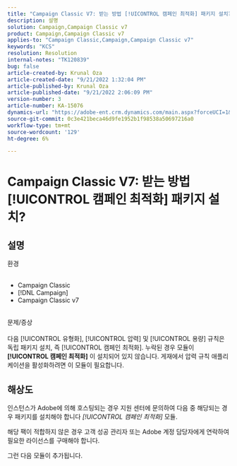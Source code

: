 ```yaml
---
title: "Campaign Classic V7: 받는 방법 [!UICONTROL 캠페인 최적화] 패키지 설치?"
description: 설명
solution: Campaign,Campaign Classic v7
product: Campaign,Campaign Classic v7
applies-to: "Campaign Classic,Campaign,Campaign Classic v7"
keywords: "KCS"
resolution: Resolution
internal-notes: "TK120839"
bug: false
article-created-by: Krunal Oza
article-created-date: "9/21/2022 1:32:04 PM"
article-published-by: Krunal Oza
article-published-date: "9/21/2022 2:06:09 PM"
version-number: 3
article-number: KA-15076
dynamics-url: "https://adobe-ent.crm.dynamics.com/main.aspx?forceUCI=1&pagetype=entityrecord&etn=knowledgearticle&id=cd0be1c4-b139-ed11-9db0-0022480867bd"
source-git-commit: 0c3e421beca46d9fe1952b1f98538a50697216a0
workflow-type: tm+mt
source-wordcount: '129'
ht-degree: 6%

---
```


# Campaign Classic V7: 받는 방법 [!UICONTROL 캠페인 최적화] 패키지 설치?

## 설명

환경<br><br>
- Campaign Classic
- [!DNL Campaign]
- Campaign Classic v7


<br>문제/증상<br><br>
다음 [!UICONTROL 유형화], [!UICONTROL 압력] 및 [!UICONTROL 용량] 규칙은 독립 패키지 설치, 즉 [!UICONTROL 캠페인 최적화]. 누락된 경우 모듈이 <b>[!UICONTROL 캠페인 최적화]</b> 이 설치되어 있지 않습니다.
게재에서 압력 규칙 애플리케이션을 활성화하려면 이 모듈이 필요합니다.


## 해상도


인스턴스가 Adobe에 의해 호스팅되는 경우 지원 센터에 문의하여 다음 중 해당되는 경우 패키지를 설치해야 합니다 *[!UICONTROL 캠페인 최적화]* 모듈.

해당 팩이 적합하지 않은 경우 고객 성공 관리자 또는 Adobe 계정 담당자에게 연락하여 필요한 라이선스를 구매해야 합니다.

그런 다음 모듈이 추가됩니다.
